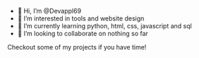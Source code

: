 - 👋 Hi, I’m @Devappl69
- 👀 I’m interested in tools and website design
- 🌱 I’m currently learning python, html, css, javascript and sql
- 💞️ I’m looking to collaborate on nothing so far

Checkout some of my projects if you have time!
